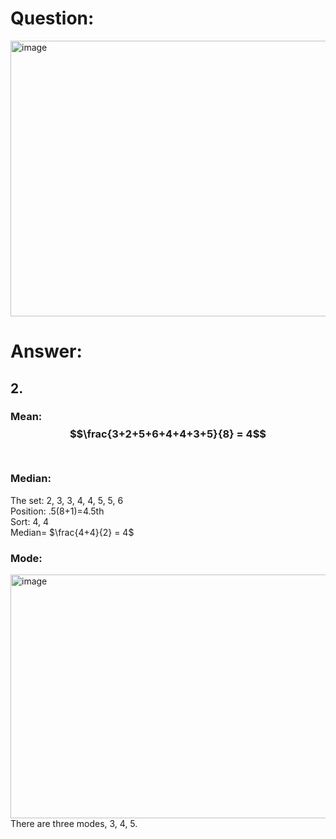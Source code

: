 # Question:<br>
<img width="685" height="441" alt="image" src="https://github.com/user-attachments/assets/3848ac9c-9bda-4fd5-aadc-29ae12bd279f" />
<br>

# Answer:<br>
## 2.<br>
### Mean: $$\frac{3+2+5+6+4+4+3+5}{8} = 4$$<br>
### Median:<br>
The set: 2, 3, 3, 4, 4, 5, 5, 6<br>
Position: .5(8+1)=4.5th<br>
Sort: 4, 4<br>
Median= $\frac{4+4}{2} = 4$<br>
### Mode:<br>
<img width="989" height="390" alt="image" src="https://github.com/user-attachments/assets/55947aec-5931-4dfc-9a82-9a28e96a657c" /><br>
There are three modes, 3, 4, 5.<br>
